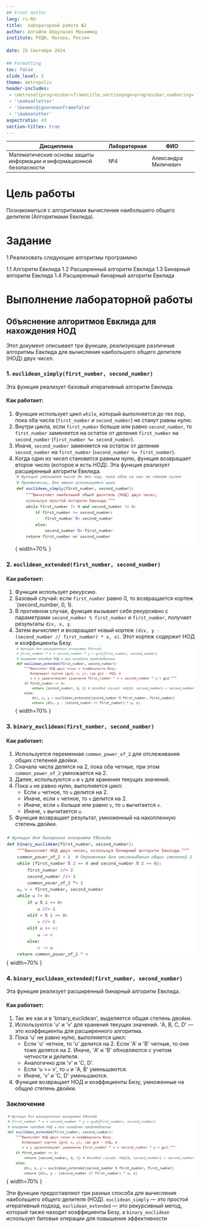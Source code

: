 ```yaml
---
## Front matter
lang: ru-RU
title:  лабораторной работе №1
author: Алгайли Абдулазиз Мохаммед
institute: РУДН, Москва, Россия

date: 25 Сентября 2024

## Formatting
toc: false
slide_level: 2
theme: metropolis
header-includes: 
 - \metroset{progressbar=frametitle,sectionpage=progressbar,numbering=fraction}
 - '\makeatletter'
 - '\beamer@ignorenonframefalse'
 - '\makeatother'
aspectratio: 43
section-titles: true
---
```


| **Дисциплина** | **Лабораторная**| **ФИО** |
| ------ | ------ | ------- |
| Математические основы защиты информации и информационной безопасности|  №4 | Александра Миличевич |


# Цель работы

Познакомиться с алгоритмами вычисления наибольшего общего делителя (Алгоритмами Евклида).

# Задание

1.Реализовать следующие алгоритмы программно

1.1 Алгоритм Евклида
1.2 Расширенный алгоритм Евклида
1.3 Бинарный алгоритм Евклида
1.4 Расширенный бинарный алгоритм Евклида

# Выполнение лабораторной работы
## Объяснение алгоритмов Евклида для нахождения НОД

Этот документ описывает три функции, реализующие различные алгоритмы Евклида для вычисления наибольшего общего делителя (НОД) двух чисел.

### 1. `euclidean_simply(first_number, second_number)`

Эта функция реализует базовый итеративный алгоритм Евклида.

#### Как работает:
1.  Функция использует цикл `while`, который выполняется до тех пор, пока оба числа (`first_number` и `second_number`) не станут равны нулю.
2.  Внутри цикла, если `first_number` больше или равно `second_number`, то `first_number` заменяется на остаток от деления `first_number` на `second_number` (`first_number %= second_number`).
3.  Иначе, `second_number` заменяется на остаток от деления `second_number` на `first_number` (`second_number %= first_number`).
4.  Когда один из чисел становится равным нулю, функция возвращает второе число (которое и есть НОД).
Эта функция реализует расширенный алгоритм Евклида.
![ классический алгоритм](images4/eucleadian_simply.jpg){ width=70% }


### 2. `euclidean_extended(first_number, second_number)`

#### Как работает:
1.  Функция использует рекурсию.
2.  Базовый случай: если `first_number` равно 0, то возвращается кортеж `(second_number, 0, 1).
3.  В противном случае, функция вызывает себя рекурсивно с параметрами `second_number % first_number` и `first_number`, получает результаты `div, x, y`.
4.  Затем вычисляет и возвращает новый кортеж `(div, y - (second_number // first_number) * x, x)`. Этот кортеж содержит НОД и коэффициенты Безу.
![ расширенный алгоритм](images4/eucleadian_extended.jpg){ width=70% }

### 3. `binary_euclidean(first_number, second_number)`

#### Как работает:

1.  Используется переменная `common_power_of_2` для отслеживания общих степеней двойки.
2.  Сначала числа делятся на 2, пока оба четные, при этом `common_power_of_2` умножается на 2.
3.  Далее, используются `u` и `v` для хранения текущих значений.
4.  Пока `u` не равно нулю, выполняется цикл:
    *   Если `u` четное, то `u` делится на 2.
    *   Иначе, если `v` четное, то `v` делится на 2.
    *   Иначе, если `u` больше или равно `v`, то `u` вычитается `v`.
    *   Иначе, `v` вычитается `u`.
5.  Функция возвращает результат, умноженный на накопленную степень двойки.

![бинарний алгоритм](images4/binary_eucleadian.jpg){ width=70% }

### 4. `binary_euclidean_extended(first_number, second_number)`

Эта функция реализует расширенный бинарный алгоритм Евклида.

#### Как работает:

1.  Так же как и в 'binary_euclidean', выделяется общая степень двойки.
2.  Используются 'u' и 'v' для хранения текущих значений. 'A, B, C, D' — это коэффициенты для расширенного алгоритма.
3.  Пока 'u' не равно нулю, выполняется цикл:
    *   Если 'u' четное, то 'u' делится на 2. Если 'A' и 'B' четные, то они тоже делятся на 2. Иначе, 'A' и 'B' обновляются с учетом четности и делителя.
    *   Аналогично для 'v' и 'C, D'.
    *   Если 'u >= v', то `u` и 'A, B' уменьшаются.
    *   Иначе, 'v' и 'C, D' уменьшаются.
4.  Функция возвращает НОД и коэффициенты Безу, умноженные на общую степень двойки.
### Заключение

![ расширенный бинарный алгоритм](images4/eucleadian_extended.jpg){ width=70% }

Эти функции предоставляют три разных способа для вычисления наибольшего общего делителя (НОД). `euclidean_simply` — это простой итеративный подход, `euclidean_extended` — это рекурсивный метод, который также находит коэффициенты Безу, а `binary_euclidean` использует битовые операции для повышения эффективности
